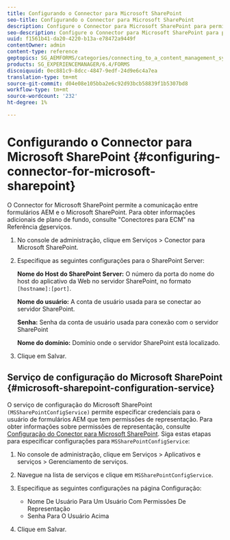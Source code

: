 ```yaml
---
title: Configurando o Connector para Microsoft SharePoint
seo-title: Configurando o Connector para Microsoft SharePoint
description: Configure o Connector para Microsoft SharePoint para permitir a comunicação entre AEM formulários e o Microsoft SharePoint.
seo-description: Configure o Connector para Microsoft SharePoint para permitir a comunicação entre AEM formulários e o Microsoft SharePoint.
uuid: f1561b41-da20-4220-b13a-e78472a9449f
contentOwner: admin
content-type: reference
geptopics: SG_AEMFORMS/categories/connecting_to_a_content_management_system
products: SG_EXPERIENCEMANAGER/6.4/FORMS
discoiquuid: 0ec881c9-8dcc-4847-9edf-24d9e6c4a7ea
translation-type: tm+mt
source-git-commit: d04e08e105bba2e6c92d93bcb58839f1b5307bd8
workflow-type: tm+mt
source-wordcount: '232'
ht-degree: 1%

---
```



# Configurando o Connector para Microsoft SharePoint {#configuring-connector-for-microsoft-sharepoint}

O Connector for Microsoft SharePoint permite a comunicação entre formulários AEM e o Microsoft SharePoint. Para obter informações adicionais de plano de fundo, consulte &quot;Conectores para ECM&quot; na Referência [de](https://www.adobe.com/go/learn_aemforms_services_63)serviços.

1. No console de administração, clique em Serviços > Conector para Microsoft SharePoint.
1. Especifique as seguintes configurações para o SharePoint Server:

   **Nome do Host do SharePoint Server:** O número da porta do nome do host do aplicativo da Web no servidor SharePoint, no formato `[hostname]:[port]`.

   **Nome do usuário:** A conta de usuário usada para se conectar ao servidor SharePoint.

   **Senha:** Senha da conta de usuário usada para conexão com o servidor SharePoint

   **Nome do domínio:** Domínio onde o servidor SharePoint está localizado.

1. Clique em Salvar.

## Serviço de configuração do Microsoft SharePoint {#microsoft-sharepoint-configuration-service}

O serviço de configuração do Microsoft SharePoint `(MSSharePointConfigService)` permite especificar credenciais para o usuário de formulários AEM que tem permissões de representação. Para obter informações sobre permissões de representação, consulte [Configuração do Conector para Microsoft SharePoint](https://help.adobe.com/en_US/AEMForms/6.1/SharePointConfig/index.html). Siga estas etapas para especificar configurações para `MSSharePointConfigService`:

1. No console de administração, clique em Serviços > Aplicativos e serviços > Gerenciamento de serviços.
1. Navegue na lista de serviços e clique em `MSSharePointConfigService`.
1. Especifique as seguintes configurações na página Configuração:

   * Nome De Usuário Para Um Usuário Com Permissões De Representação
   * Senha Para O Usuário Acima

1. Clique em Salvar.

